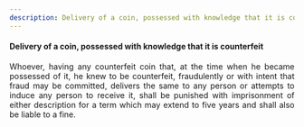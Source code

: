 ```yaml
---
description: Delivery of a coin, possessed with knowledge that it is counterfeit
---
```


#### Delivery of a coin, possessed with knowledge that it is counterfeit
<div style="text-align: justify">

Whoever, having any counterfeit coin that, at the time when he became possessed of it, he knew to be counterfeit, fraudulently or with intent that fraud may be committed, delivers the same to any person or attempts to induce any person to receive it, shall be punished with imprisonment of either description for a term which may extend to five years and shall also be liable to a fine.

</div>

